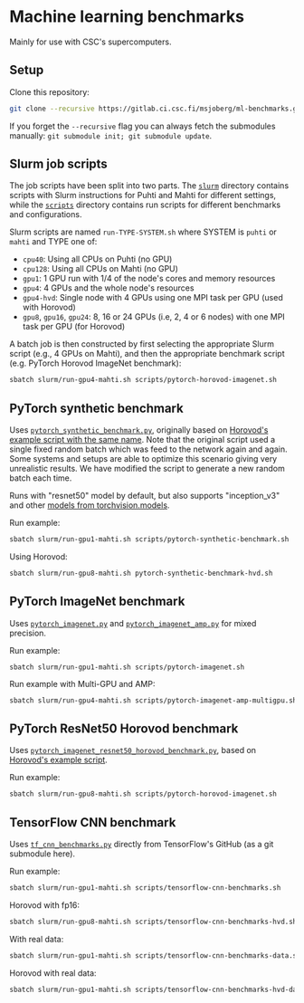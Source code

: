 # Machine learning benchmarks

Mainly for use with CSC's supercomputers.

## Setup

Clone this repository:

```bash
git clone --recursive https://gitlab.ci.csc.fi/msjoberg/ml-benchmarks.git
```

If you forget the `--recursive` flag you can always fetch the submodules
manually: `git submodule init; git submodule update`.

## Slurm job scripts

The job scripts have been split into two parts. The [`slurm`](slurm) directory
contains scripts with Slurm instructions for Puhti and Mahti for different
settings, while the [`scripts`](scripts) directory contains run scripts for
different benchmarks and configurations.

Slurm scripts are named `run-TYPE-SYSTEM.sh` where SYSTEM is `puhti` or `mahti`
and TYPE one of:

- `cpu40`: Using all CPUs on Puhti (no GPU)
- `cpu128`: Using all CPUs on Mahti (no GPU)
- `gpu1`: 1 GPU run with 1/4 of the node's cores and memory resources
- `gpu4`: 4 GPUs and the whole node's resources
- `gpu4-hvd`: Single node with 4 GPUs using one MPI task per GPU (used with Horovod)
- `gpu8`, `gpu16`, `gpu24`: 8, 16 or 24 GPUs (i.e, 2, 4 or 6 nodes) with one MPI
  task per GPU (for Horovod)

A batch job is then constructed by first selecting the appropriate Slurm script
(e.g., 4 GPUs on Mahti), and then the appropriate benchmark script (e.g. PyTorch
Horovod ImageNet benchmark):

```bash
sbatch slurm/run-gpu4-mahti.sh scripts/pytorch-horovod-imagenet.sh
```

## PyTorch synthetic benchmark

Uses [`pytorch_synthetic_benchmark.py`](pytorch_synthetic_benchmark.py),
originally based on [Horovod's example script with the same name][1]. Note that
the original script used a single fixed random batch which was feed to the
network again and again. Some systems and setups are able to optimize this
scenario giving very unrealistic results. We have modified the script to
generate a new random batch each time.

Runs with "resnet50" model by default, but also supports "inception_v3" and
other [models from torchvision.models][2].

[1]: https://github.com/horovod/horovod/blob/master/examples/pytorch/pytorch_synthetic_benchmark.py
[2]: https://pytorch.org/vision/stable/models.html

Run example:

```bash
sbatch slurm/run-gpu1-mahti.sh scripts/pytorch-synthetic-benchmark.sh
```

Using Horovod:

```bash
sbatch slurm/run-gpu8-mahti.sh pytorch-synthetic-benchmark-hvd.sh
```

## PyTorch ImageNet benchmark

Uses [`pytorch_imagenet.py`](pytorch_imagenet.py) and
[`pytorch_imagenet_amp.py`](pytorch_imagenet_amp.py) for mixed precision.

Run example:

```
sbatch slurm/run-gpu1-mahti.sh scripts/pytorch-imagenet.sh
```

Run example with Multi-GPU and AMP:

```bash
sbatch slurm/run-gpu4-mahti.sh scripts/pytorch-imagenet-amp-multigpu.sh
```

## PyTorch ResNet50 Horovod benchmark

Uses [`pytorch_imagenet_resnet50_horovod_benchmark.py`](pytorch_imagenet_resnet50_horovod_benchmark.py),
based on [Horovod's example script][3].

[3]: https://github.com/horovod/horovod/blob/master/examples/pytorch/pytorch_imagenet_resnet50.py

Run example:

```bash
sbatch slurm/run-gpu8-mahti.sh scripts/pytorch-horovod-imagenet.sh
```


## TensorFlow CNN benchmark

Uses [`tf_cnn_benchmarks.py`][4] directly from TensorFlow's GitHub (as a git
submodule here).

[4]: tensorflow-benchmarks/scripts/tf_cnn_benchmarks/tf_cnn_benchmarks.py

Run example:

```bash
sbatch slurm/run-gpu1-mahti.sh scripts/tensorflow-cnn-benchmarks.sh
```

Horovod with fp16:

```bash
sbatch slurm/run-gpu8-mahti.sh scripts/tensorflow-cnn-benchmarks-hvd.sh
```

With real data:

```bash
sbatch slurm/run-gpu1-mahti.sh scripts/tensorflow-cnn-benchmarks-data.sh
```

Horovod with real data:
```bash
sbatch slurm/run-gpu1-mahti.sh scripts/tensorflow-cnn-benchmarks-hvd-data.sh
```
